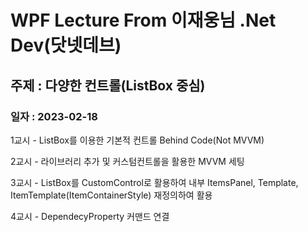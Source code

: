 # WPF Lecture From 이재웅님 .Net Dev(닷넷데브)
## 주제 : 다양한 컨트롤(ListBox 중심)

### 일자 : 2023-02-18
1교시 - ListBox를 이용한 기본적 컨트롤 Behind Code(Not MVVM)

2교시 - 라이브러리 추가 및 커스텀컨트롤을 활용한 MVVM 세팅

3교시 - ListBox를 CustomControl로 활용하여 내부 ItemsPanel, Template, ItemTemplate(ItemContainerStyle) 재정의하여 활용

4교시 - DependecyProperty 커맨드 연결
